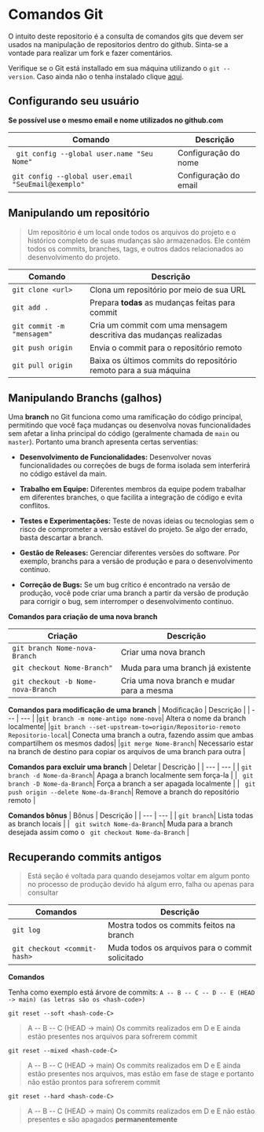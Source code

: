 # Comandos Git

O intuito deste repositorio é a consulta de comandos gits que devem ser usados na manipulação de repositorios dentro do github. Sinta-se a vontade para realizar um fork e fazer comentários.

Verifique se o Git está installado em sua máquina utilizando o ``` git --version ```. Caso ainda não o tenha instalado clique [aqui](https://git-scm.com/downloads).

## Configurando seu usuário
**Se possível use o mesmo email e nome utilizados no github.com**


| Comando | Descrição |
| --- | --- |
|` git config --global user.name "Seu Nome"`| Configuração do nome |
|` git config --global user.email "SeuEmail@exemplo" `| Configuração do email |

## Manipulando um repositório
> Um repositório é um local onde todos os arquivos do projeto e o histórico completo de suas mudanças são armazenados. Ele contém todos os commits, branches, tags, e outros dados relacionados ao desenvolvimento do projeto.

| Comando | Descrição |
| --- | --- |
| ` git clone <url> `| Clona um repositório por meio de sua URL |
| ` git add . `| Prepara **todas** as mudanças feitas para commit |
| ` git commit -m "mensagem" `| Cria um commit com uma mensagem descritiva das mudanças realizadas |
| ` git push origin `| Envia o commit para o repositório remoto |
| ` git pull origin `| Baixa os últimos commits do repositório remoto para a sua máquina |

## Manipulando Branchs (galhos)

Uma **branch** no Git funciona como uma ramificação do código principal, permitindo que você faça mudanças ou desenvolva novas funcionalidades sem afetar a linha principal do código (geralmente chamada de `main` ou `master`). Portanto uma branch apresenta certas serventias:

* **Desenvolvimento de Funcionalidades:** Desenvolver novas funcionalidades ou correções de bugs de forma isolada sem interferirá no código estável da main.

* **Trabalho em Equipe:** Diferentes membros da equipe podem trabalhar em diferentes branches, o que facilita a integração de código e evita conflitos.

* **Testes e Experimentações:** Teste de novas ideias ou tecnologias sem o risco de comprometer a versão estável do projeto. Se algo der errado, basta descartar a branch.

* **Gestão de Releases:** Gerenciar diferentes versões do software. Por exemplo, branchs para a versão de produção e para o desenvolvimento contínuo.

* **Correção de Bugs:** Se um bug crítico é encontrado na versão de produção, você pode criar uma branch a partir da versão de produção para corrigir o bug, sem interromper o desenvolvimento contínuo.

**Comandos para criação de uma nova branch**

| Criação | Descrição |
| --- | --- |
| ` git branch Nome-nova-Branch `| Criar uma nova branch |
| ` git checkout Nome-Branch" `| Muda para uma branch já existente |
| ` git checkout -b Nome-nova-Branch `| Cria uma nova branch e mudar para a mesma |


**Comandos para modificação de uma branch**
| Modificação | Descrição |
| --- | --- |
|` git branch -m nome-antigo nome-novo `| Altera o nome da branch localmente|
|` git branch --set-upstream-to=origin/Repositorio-remoto Repositorio-local `| Conecta uma branch a outra, fazendo assim que ambas compartilhem os mesmos dados|
|` git merge Nome-Branch `| Necessario estar na branch de destino para copiar os arquivos de uma branch para outra |


**Comandos para excluir uma branch**
| Deletar | Descrição |
| --- | --- |
| ` git branch -d Nome-da-Branch `| Apaga a branch localmente sem força-la |
| ` git branch -D Nome-da-Branch`| Força a branch a ser apagada localmente |
| ` git push origin --delete Nome-da-Branch`| Remove a branch do repositório remoto |


**Comandos bônus**
| Bônus | Descrição |
| --- | --- |
| ` git branch `| Lista todas as branch locais |
| ` git switch Nome-da-Branch`| Muda para a branch desejada assim como o ` git checkout Nome-da-Branch` |

## Recuperando commits antigos
> Está seção é voltada para quando desejamos voltar em algum ponto no processo de produção devido há algum erro, falha ou apenas para consultar

| Comandos | Descrição |
| --- | --- |
| ` git log `| Mostra todos os commits feitos na branch |
| ` git checkout <commit-hash> `| Muda todos os arquivos para o commit solicitado |


**Comandos <reset>**

Tenha como exemplo está árvore de commits:
`A -- B -- C -- D -- E (HEAD -> main)
    (as letras são os <hash-code>)`

`git reset --soft <hash-code-C>`
> A -- B -- C (HEAD -> main)
> Os commits realizados em D e E ainda estão presentes nos arquivos para sofrerem commit

`git reset --mixed <hash-code-C>`
> A -- B -- C (HEAD -> main)
> Os commits realizados em D e E ainda estão presentes nos arquivos, mas estão em fase de stage e portanto não estão prontos para sofrerem commit

`git reset --hard <hash-code-C>`
> A -- B -- C (HEAD -> main)
> Os commits realizados em D e E não estão presentes e são apagados **permanentemente**
